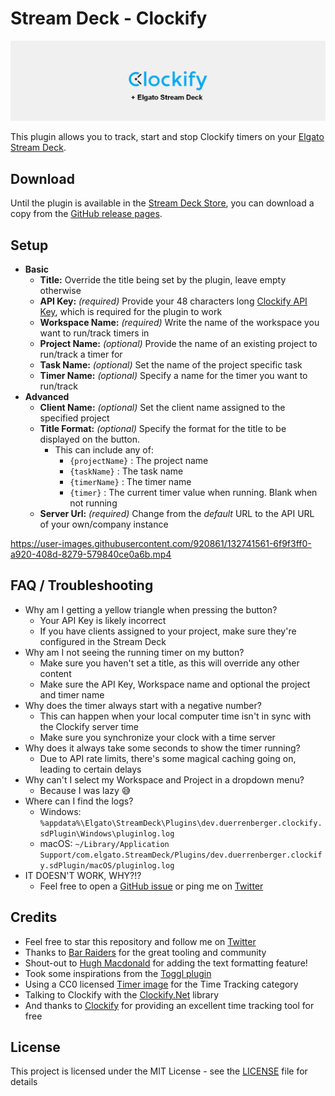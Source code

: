 # Stream Deck - Clockify

![Clockify + Elgato Stream Deck](Docs/Clockify-GitHub-Banner.png)

This plugin allows you to track, start and stop Clockify timers on your [Elgato Stream Deck](https://www.elgato.com/en/stream-deck).

## Download

Until the plugin is available in the [Stream Deck Store](https://apps.elgato.com/plugins), you can download a copy from the [GitHub release pages](https://github.com/eXpl0it3r/streamdeck-clockify/releases/latest).

## Setup

- **Basic**
  - **Title:** Override the title being set by the plugin, leave empty otherwise
  - **API Key:** *(required)* Provide your 48 characters long [Clockify API Key](https://clockify.me/user/settings), which is required for the plugin to work
  - **Workspace Name:** *(required)* Write the name of the workspace you want to run/track timers in
  - **Project Name:** *(optional)* Provide the name of an existing project to run/track a timer for
  - **Task Name:** *(optional)* Set the name of the project specific task
  - **Timer Name:** *(optional)* Specify a name for the timer you want to run/track
- **Advanced**
  - **Client Name:** *(optional)* Set the client name assigned to the specified project
  - **Title Format:** *(optional)* Specify the format for the title to be displayed on the button.
    - This can include any of:
      - `{projectName}` : The project name
      - `{taskName}` : The task name 
      - `{timerName}` : The timer name 
      - `{timer}` : The current timer value when running. Blank when not running
  - **Server Url:** *(required)* Change from the *default* URL to the API URL of your own/company instance

https://user-images.githubusercontent.com/920861/132741561-6f9f3ff0-a920-408d-8279-579840ce0a6b.mp4

## FAQ / Troubleshooting

- Why am I getting a yellow triangle when pressing the button?
  - Your API Key is likely incorrect
  - If you have clients assigned to your project, make sure they're configured in the Stream Deck
- Why am I not seeing the running timer on my button?
  - Make sure you haven't set a title, as this will override any other content
  - Make sure the API Key, Workspace name and optional the project and timer name 
- Why does the timer always start with a negative number?
  - This can happen when your local computer time isn't in sync with the Clockify server time
  - Make sure you synchronize your clock with a time server
- Why does it always take some seconds to show the timer running?
  - Due to API rate limits, there's some magical caching going on, leading to certain delays 
- Why can't I select my Workspace and Project in a dropdown menu?
  - Because I was lazy 😅
- Where can I find the logs?
  - Windows: `%appdata%\Elgato\StreamDeck\Plugins\dev.duerrenberger.clockify.sdPlugin\Windows\pluginlog.log`
  - macOS: `~/Library/Application Support/com.elgato.StreamDeck/Plugins/dev.duerrenberger.clockify.sdPlugin/macOS/pluginlog.log`
- IT DOESN'T WORK, WHY?!?
  - Feel free to open a [GitHub issue](https://github.com/eXpl0it3r/streamdeck-clockify/issues) or ping me on [Twitter](https://twitter.com/DarkCisum)

## Credits

- Feel free to star this repository and follow me on [Twitter](https://twitter.com/DarkCisum)
- Thanks to [Bar Raiders](https://barraider.com/) for the great tooling and community
- Shout-out to [Hugh Macdonald](https://github.com/HughMacdonald) for adding the text formatting feature!
- Took some inspirations from the [Toggl plugin](https://github.com/tobimori/streamdeck-toggl)
- Using a CC0 licensed [Timer image](https://www.svgrepo.com/svg/23258/timer) for the Time Tracking category
- Talking to Clockify with the [Clockify.Net](https://github.com/Morasiu/Clockify.Net) library
- And thanks to [Clockify](https://clockify.me/) for providing an excellent time tracking tool for free

## License

This project is licensed under the MIT License - see the [LICENSE](LICENSE) file for details